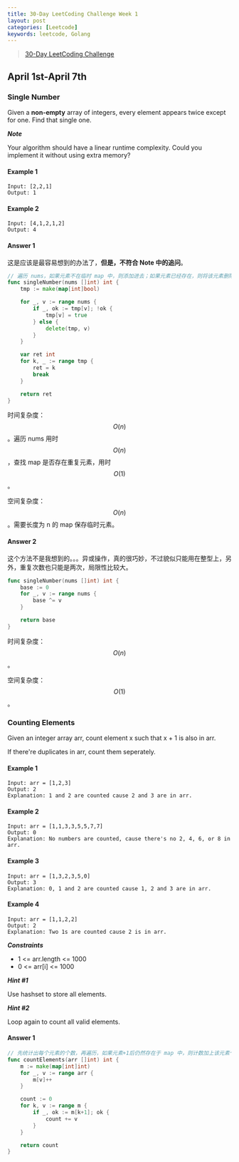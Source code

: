 ```yaml
---
title: 30-Day LeetCoding Challenge Week 1
layout: post
categories: [Leetcode]
keywords: leetcode, Golang
---
```


> [30-Day LeetCoding Challenge](https://leetcode.com/explore/challenge/card/30-day-leetcoding-challenge/)

<script src="https://cdn.mathjax.org/mathjax/latest/MathJax.js?config=TeX-AMS-MML_HTMLorMML" type="text/javascript"></script>
<script type="text/x-mathjax-config">
  // 数学公式专用
  MathJax.Hub.Config({
    tex2jax: {
      skipTags: ['script', 'noscript', 'style', 'textarea', 'pre'],
      inlineMath: [['$','$']]
    }
  });
</script>

## April 1st-April 7th

### Single Number

Given a **non-empty** array of integers, every element appears twice except for one. Find that single one.

***Note***

Your algorithm should have a linear runtime complexity. Could you implement it without using extra memory?

#### Example 1

```
Input: [2,2,1]
Output: 1
```

#### Example 2

```
Input: [4,1,2,1,2]
Output: 4
```

#### Answer 1

这是应该是最容易想到的办法了，**但是，不符合 Note 中的追问**。

```go
// 遍历 nums，如果元素不在临时 map 中，则添加进去；如果元素已经存在，则将该元素删除，最后剩下一个没被删除的元素，就是不重复的值。
func singleNumber(nums []int) int {
	tmp := make(map[int]bool)

	for _, v := range nums {
		if _, ok := tmp[v]; !ok {
			tmp[v] = true
		} else {
			delete(tmp, v)
		}
	}

	var ret int
	for k, _ := range tmp {
		ret = k
		break
	}

	return ret
}
```

时间复杂度：$$O(n)$$。遍历 nums 用时 $$O(n)$$，查找 map 是否存在重复元素，用时 $$O(1)$$。

空间复杂度：$$O(n)$$。需要长度为 n 的 map 保存临时元素。

#### Answer 2

这个方法不是我想到的。。。异或操作，真的很巧妙，不过貌似只能用在整型上，另外，重复次数也只能是两次，局限性比较大。

```go
func singleNumber(nums []int) int {
	base := 0
	for _, v := range nums {
		base ^= v
	}

	return base
}
```

时间复杂度：$$O(n)$$。

空间复杂度：$$O(1)$$。

### Counting Elements

Given an integer array arr, count element x such that x + 1 is also in arr.

If there're duplicates in arr, count them seperately.

#### Example 1

```
Input: arr = [1,2,3]
Output: 2
Explanation: 1 and 2 are counted cause 2 and 3 are in arr.
```

#### Example 2

```
Input: arr = [1,1,3,3,5,5,7,7]
Output: 0
Explanation: No numbers are counted, cause there's no 2, 4, 6, or 8 in arr.
```

#### Example 3

```
Input: arr = [1,3,2,3,5,0]
Output: 3
Explanation: 0, 1 and 2 are counted cause 1, 2 and 3 are in arr.
```

#### Example 4

```
Input: arr = [1,1,2,2]
Output: 2
Explanation: Two 1s are counted cause 2 is in arr.
```

***Constraints***
   
*   1 <= arr.length <= 1000
*   0 <= arr[i] <= 1000

***Hint #1***

Use hashset to store all elements.

***Hint #2***

Loop again to count all valid elements.

#### Answer 1

```go
// 先统计出每个元素的个数，再遍历，如果元素+1后仍然存在于 map 中，则计数加上该元素个数
func countElements(arr []int) int {
	m := make(map[int]int)
	for _, v := range arr {
		m[v]++
	}

	count := 0
	for k, v := range m {
		if _, ok := m[k+1]; ok {
			count += v
		}
	}

	return count
}
```